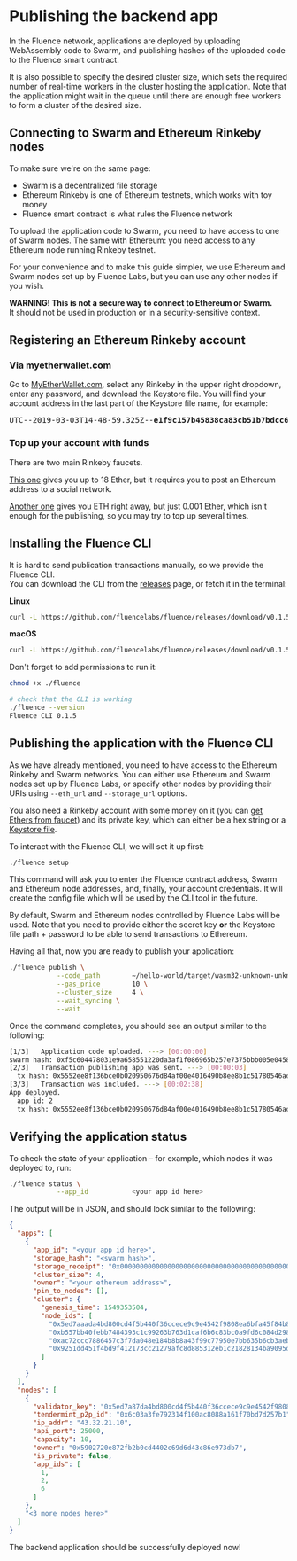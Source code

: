 # Publishing the backend app

In the Fluence network, applications are deployed by uploading WebAssembly code to Swarm, and publishing hashes of the uploaded code to the Fluence smart contract.

It is also possible to specify the desired cluster size, which sets the required number of real-time workers in the cluster hosting the application. Note that the application might wait in the queue until there are enough free workers to form a cluster of the desired size.

## Connecting to Swarm and Ethereum Rinkeby nodes

To make sure we're on the same page:

- Swarm is a decentralized file storage
- Ethereum Rinkeby is one of Ethereum testnets, which works with toy money
- Fluence smart contract is what rules the Fluence network

To upload the application code to Swarm, you need to have access to one of Swarm nodes. The same with Ethereum: you need access to any Ethereum node running Rinkeby testnet.

For your convenience and to make this guide simpler, we use Ethereum and Swarm nodes set up by Fluence Labs, but you can use any other nodes if you wish.

**WARNING! This is not a secure way to connect to Ethereum or Swarm.**  
It should not be used in production or in a security-sensitive context.

## Registering an Ethereum Rinkeby account

### Via myetherwallet.com

Go to [MyEtherWallet.com](https://vintage.myetherwallet.com/), select any Rinkeby in the upper right dropdown, enter any password, and download the Keystore file. You will find your account address in the last part of the Keystore file name, for example: 

<pre>
UTC--2019-03-03T14-48-59.325Z--<b>e1f9c157b45838ca83cb51b7bdcc6c7a3e56650f</b>
</pre>

### Top up your account with funds

There are two main Rinkeby faucets. 

[This one](https://faucet.rinkeby.io/) gives you up to 18 Ether, but it requires you to post an Ethereum address to a social network. 

[Another one](http://rinkeby-faucet.com/) gives you ETH right away, but just 0.001 Ether, which isn't enough for the publishing, so you may try to top up several times. 

## Installing the Fluence CLI

It is hard to send publication transactions manually, so we provide the Fluence CLI.  
You can download the CLI from the [releases](https://github.com/fluencelabs/fluence/releases/) page, or fetch it in the terminal:

**Linux**
```bash
curl -L https://github.com/fluencelabs/fluence/releases/download/v0.1.5/fluence-cli-0.1.5-linux-x64 -o fluence
```

**macOS**
```bash
curl -L https://github.com/fluencelabs/fluence/releases/download/v0.1.5/fluence-cli-0.1.5-mac-x64 -o fluence

```

Don't forget to add permissions to run it:
```bash
chmod +x ./fluence

# check that the CLI is working
./fluence --version
Fluence CLI 0.1.5
```

## Publishing the application with the Fluence CLI
As we have already mentioned, you need to have access to the Ethereum Rinkeby and Swarm networks. You can either use Ethereum and Swarm nodes set up by Fluence Labs, or specify other nodes by providing their URIs using `--eth_url` and `--storage_url` options.

You also need a Rinkeby account with some money on it (you can [get Ethers from faucet](https://faucet.rinkeby.io/)) and its private key, which can either be a hex string or a [Keystore file](../cli.md#keystore-json-file).

To interact with the Fluence CLI, we will set it up first:

```bash
./fluence setup
```
This command will ask you to enter the Fluence contract address, Swarm and Ethereum node addresses, and, finally, your account credentials. It will create the config file which will be used by the CLI tool in the future.

By default, Swarm and Ethereum nodes controlled by Fluence Labs will be used. Note that you need to provide either the secret key **or** the Keystore file path + password to be able to send transactions to Ethereum.

Having all that, now you are ready to publish your application:

```bash
./fluence publish \
            --code_path        ~/hello-world/target/wasm32-unknown-unknown/release/hello_world.wasm \
            --gas_price        10 \
            --cluster_size     4 \
            --wait_syncing \
            --wait
```

Once the command completes, you should see an output similar to the following:
```bash
[1/3]   Application code uploaded. ---> [00:00:00]
swarm hash: 0xf5c604478031e9a658551220da3af1f086965b257e7375bbb005e0458c805874
[2/3]   Transaction publishing app was sent. ---> [00:00:03]
  tx hash: 0x5552ee8f136bce0b020950676d84af00e4016490b8ee8b1c51780546ad6016b7
[3/3]   Transaction was included. ---> [00:02:38]
App deployed.
  app id: 2
  tx hash: 0x5552ee8f136bce0b020950676d84af00e4016490b8ee8b1c51780546ad6016b7
```


## Verifying the application status
To check the state of your application – for example, which nodes it was deployed to, run:
```bash
./fluence status \
            --app_id           <your app id here>
```

The output will be in JSON, and should look similar to the following:
```json
{
  "apps": [
    {
      "app_id": "<your app id here>",
      "storage_hash": "<swarm hash>",
      "storage_receipt": "0x0000000000000000000000000000000000000000000000000000000000000000",
      "cluster_size": 4,
      "owner": "<your ethereum address>",
      "pin_to_nodes": [],
      "cluster": {
        "genesis_time": 1549353504,
        "node_ids": [
          "0x5ed7aaada4bd800cd4f5b440f36ccece9c9e4542f9808ea6bfa45f84b8198185",
          "0xb557bb40febb7484393c1c99263b763d1caf6b6c83bc0a9fd6c084d2982af763",
          "0xac72ccc7886457c3f7da048e184b8b8a43f99c77950e7bb635b6cb3aeb3869fe",
          "0x9251dd451f4bd9f412173cc21279afc8d885312eb1c21828134ba9095da8306b",
        ]
      }
    }
  ],
  "nodes": [
    {
      "validator_key": "0x5ed7a87da4bd800cd4f5b440f36ccece9c9e4542f9808ea6bfa45f84b8198185",
      "tendermint_p2p_id": "0x6c03a3fe792314f100ac8088a161f70bd7d257b1",
      "ip_addr": "43.32.21.10",
      "api_port": 25000,
      "capacity": 10,
      "owner": "0x5902720e872fb2b0cd4402c69d6d43c86e973db7",
      "is_private": false,
      "app_ids": [
        1,
        2,
        6
      ]
    },
    "<3 more nodes here>"
  ]
}
```

The backend application should be successfully deployed now!
